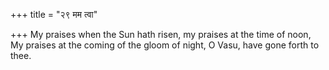 +++
title = "२९ मम त्वा"

+++
My praises when the Sun hath risen, my praises at the time of noon,  
     My praises at the coming of the gloom of night, O Vasu, have gone forth to thee.